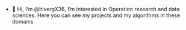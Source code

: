 - 👋 Hi, I’m @hivergX36, I’m interested in Operation research and data sciences. Here you can see my projects and my algorithms in these domains 

<!---
hivergX36/hivergX36 is a ✨ special ✨ repository because its `README.md` (this file) appears on your GitHub profile.
You can click the Preview link to take a look at your changes.
--->
